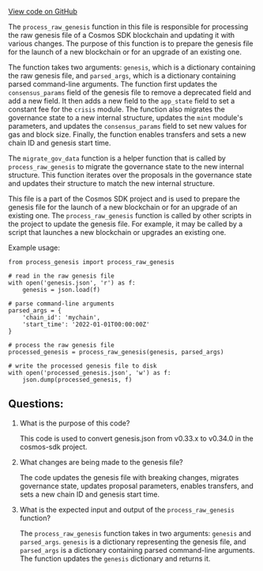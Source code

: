 [View code on GitHub](https://github.com/cosmos/cosmos-sdk.git/contrib/migrate/v0.33.x-to-v0.34.0.py)

The `process_raw_genesis` function in this file is responsible for processing the raw genesis file of a Cosmos SDK blockchain and updating it with various changes. The purpose of this function is to prepare the genesis file for the launch of a new blockchain or for an upgrade of an existing one. 

The function takes two arguments: `genesis`, which is a dictionary containing the raw genesis file, and `parsed_args`, which is a dictionary containing parsed command-line arguments. The function first updates the `consensus_params` field of the genesis file to remove a deprecated field and add a new field. It then adds a new field to the `app_state` field to set a constant fee for the `crisis` module. The function also migrates the governance state to a new internal structure, updates the `mint` module's parameters, and updates the `consensus_params` field to set new values for gas and block size. Finally, the function enables transfers and sets a new chain ID and genesis start time.

The `migrate_gov_data` function is a helper function that is called by `process_raw_genesis` to migrate the governance state to the new internal structure. This function iterates over the proposals in the governance state and updates their structure to match the new internal structure.

This file is a part of the Cosmos SDK project and is used to prepare the genesis file for the launch of a new blockchain or for an upgrade of an existing one. The `process_raw_genesis` function is called by other scripts in the project to update the genesis file. For example, it may be called by a script that launches a new blockchain or upgrades an existing one. 

Example usage:

```
from process_genesis import process_raw_genesis

# read in the raw genesis file
with open('genesis.json', 'r') as f:
    genesis = json.load(f)

# parse command-line arguments
parsed_args = {
    'chain_id': 'mychain',
    'start_time': '2022-01-01T00:00:00Z'
}

# process the raw genesis file
processed_genesis = process_raw_genesis(genesis, parsed_args)

# write the processed genesis file to disk
with open('processed_genesis.json', 'w') as f:
    json.dump(processed_genesis, f)
```
## Questions: 
 1. What is the purpose of this code?
    
    This code is used to convert genesis.json from v0.33.x to v0.34.0 in the cosmos-sdk project.

2. What changes are being made to the genesis file?

    The code updates the genesis file with breaking changes, migrates governance state, updates proposal parameters, enables transfers, and sets a new chain ID and genesis start time.

3. What is the expected input and output of the `process_raw_genesis` function?

    The `process_raw_genesis` function takes in two arguments: `genesis` and `parsed_args`. `genesis` is a dictionary representing the genesis file, and `parsed_args` is a dictionary containing parsed command-line arguments. The function updates the `genesis` dictionary and returns it.